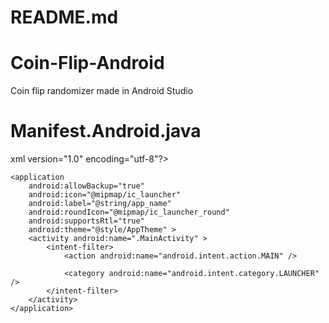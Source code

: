 # README.md
# Coin-Flip-Android

Coin flip randomizer made in Android Studio

# Manifest.Android.java
xml version="1.0" encoding="utf-8"?>
<manifest xmlns:android="http://schemas.android.com/apk/res/android"
    package="com.example.coinflip" >

    <application
        android:allowBackup="true"
        android:icon="@mipmap/ic_launcher"
        android:label="@string/app_name"
        android:roundIcon="@mipmap/ic_launcher_round"
        android:supportsRtl="true"
        android:theme="@style/AppTheme" >
        <activity android:name=".MainActivity" >
            <intent-filter>
                <action android:name="android.intent.action.MAIN" />

                <category android:name="android.intent.category.LAUNCHER" />
            </intent-filter>
        </activity>
    </application>

</manifest>

